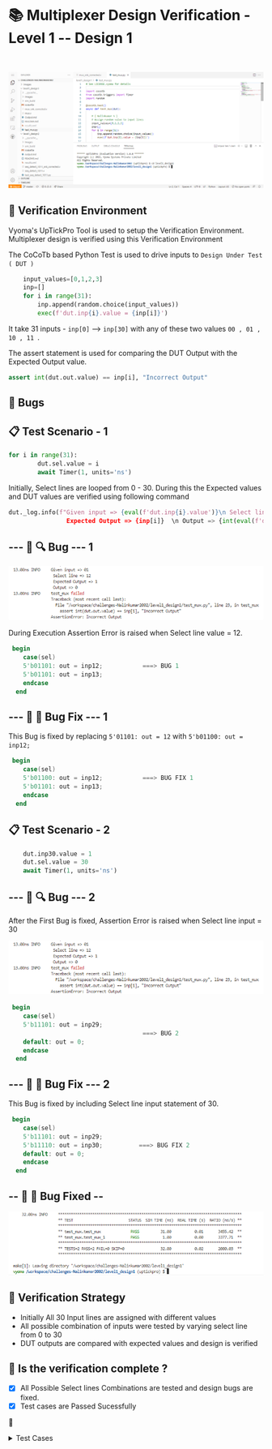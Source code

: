 </br>

# 📚 Multiplexer Design Verification - Level 1 -- Design 1
</br>

![img](Images/vs.png)

## 📝 Verification Environment

Vyoma's UpTickPro Tool is used to setup the Verification Environment. Multiplexer design is verified using this Verification Environment

The CoCoTb based Python Test is used to drive inputs to `Design Under Test ( DUT )`


```python
    input_values=[0,1,2,3]
    inp=[]
    for i in range(31):
        inp.append(random.choice(input_values))
        exec(f'dut.inp{i}.value = {inp[i]}')
```

It take 31 inputs - `inp[0]` --> `inp[30]` with any of these two values ` 00 , 01 , 10 , 11  `.

The assert statement is used for comparing the  DUT Output with the Expected Output value.

```python
assert int(dut.out.value) == inp[i], "Incorrect Output"
```
## :bug: Bugs 

## 📋 Test Scenario - 1

```python
for i in range(31):
        dut.sel.value = i
        await Timer(1, units='ns')     
```
Initially, Select lines are looped from 0 - 30. During this the Expected values and DUT values are verified using following command

```python
dut._log.info(f"Given input => {eval(f'dut.inp{i}.value')}\n Select line => {i} \n
                Expected Output => {inp[i]}  \n Output => {int(eval(f'dut.out.value'))} ")
```

## --- :ant: :mag:  Bug --- 1

![img](Images/bug1.png)

During Execution Assertion Error is raised when Select line value = 12.

```verilog
 begin
    case(sel)
    5'b01101: out = inp12;           ===> BUG 1
    5'b01101: out = inp13;
    endcase
  end
```

## --- :ant: :wrench:  Bug Fix --- 1

This Bug is fixed by replacing `5'01101: out = 12`  with  `5'b01100: out = inp12;`

```verilog
 begin
    case(sel)
    5'b01100: out = inp12;           ===> BUG FIX 1
    5'b01101: out = inp13;
    endcase
  end
```

## 📋 Test Scenario - 2

```python
    dut.inp30.value = 1
    dut.sel.value = 30
    await Timer(1, units='ns')  
```
## --- :ant: :mag:  Bug --- 2

After the First Bug is fixed, Assertion Error is raised when Select line input = 30

![img](Images/bug1.png)

```verilog
 begin
    case(sel)
    5'b11101: out = inp29;
                                     ===> BUG 2
    default: out = 0;
    endcase
  end
  ```
## --- :ant: :wrench:  Bug Fix --- 2

This Bug is fixed by including Select line input statement of 30.

```verilog
 begin
    case(sel)
    5'b11101: out = inp29;
    5'b11110: out = inp30;          ===> BUG FIX 2
    default: out = 0;
    endcase
  end
```
## -- :bug: :hammer: Bug Fixed --

![img](Images/l1d1_3.png)

## 📝 Verification Strategy

- Initially All 30 Input lines are assigned with different values
- All possible combination of inputs were tested by varying select line from 0 to 30
- DUT outputs are compared with expected values and design is verified


## 📝 Is the verification complete ?

 - [x] All Possible Select lines Combinations are tested and design bugs are fixed.
 - [x] Test cases are Passed Sucessfully
 
 :calendar: <details> <summary> Test Cases </summary>
         0.00ns INFO     Found test test_mux.test_mux
     0.00ns INFO     Found test test_mux.test_mux_1
     0.00ns INFO     running test_mux (1/2)
     1.00ns INFO     Given input => 01
                      Select line => 0  
                      Expected Output => 1  
                      Output => 1 
     2.00ns INFO     Given input => 11
                      Select line => 1  
                      Expected Output => 3  
                      Output => 3 
     3.00ns INFO     Given input => 01
                      Select line => 2  
                      Expected Output => 1  
                      Output => 1 
     4.00ns INFO     Given input => 01
                      Select line => 3  
                      Expected Output => 1  
                      Output => 1 
     5.00ns INFO     Given input => 00
                      Select line => 4  
                      Expected Output => 0  
                      Output => 0 
     6.00ns INFO     Given input => 01
                      Select line => 5  
                      Expected Output => 1  
                      Output => 1 
     7.00ns INFO     Given input => 10
                      Select line => 6  
                      Expected Output => 2  
                      Output => 2 
     8.00ns INFO     Given input => 01
                      Select line => 7  
                      Expected Output => 1  
                      Output => 1 
     9.00ns INFO     Given input => 10
                      Select line => 8  
                      Expected Output => 2  
                      Output => 2 
    10.00ns INFO     Given input => 10
                      Select line => 9  
                      Expected Output => 2  
                      Output => 2 
    11.00ns INFO     Given input => 01
                      Select line => 10  
                      Expected Output => 1  
                      Output => 1 
    12.00ns INFO     Given input => 00
                      Select line => 11  
                      Expected Output => 0  
                      Output => 0 
    13.00ns INFO     Given input => 10
                      Select line => 12  
                      Expected Output => 2  
                      Output => 2 
    14.00ns INFO     Given input => 00
                      Select line => 13  
                      Expected Output => 0  
                      Output => 0 
    15.00ns INFO     Given input => 10
                      Select line => 14  
                      Expected Output => 2  
                      Output => 2 
    16.00ns INFO     Given input => 00
                      Select line => 15  
                      Expected Output => 0  
                      Output => 0 
    17.00ns INFO     Given input => 10
                      Select line => 16  
                      Expected Output => 2  
                      Output => 2 
    18.00ns INFO     Given input => 11
                      Select line => 17  
                      Expected Output => 3  
                      Output => 3 
    19.00ns INFO     Given input => 11
                      Select line => 18  
                      Expected Output => 3  
                      Output => 3 
    20.00ns INFO     Given input => 11
                      Select line => 19  
                      Expected Output => 3  
                      Output => 3 
    21.00ns INFO     Given input => 10
                      Select line => 20  
                      Expected Output => 2  
                      Output => 2 
    22.00ns INFO     Given input => 10
                      Select line => 21  
                      Expected Output => 2  
                      Output => 2 
    23.00ns INFO     Given input => 00
                      Select line => 22  
                      Expected Output => 0  
                      Output => 0 
    24.00ns INFO     Given input => 01
                      Select line => 23  
                      Expected Output => 1  
                      Output => 1 
    25.00ns INFO     Given input => 01
                      Select line => 24  
                      Expected Output => 1  
                      Output => 1 
    26.00ns INFO     Given input => 10
                      Select line => 25  
                      Expected Output => 2  
                      Output => 2 
    27.00ns INFO     Given input => 01
                      Select line => 26  
                      Expected Output => 1  
                      Output => 1 
    28.00ns INFO     Given input => 01
                      Select line => 27  
                      Expected Output => 1  
                      Output => 1 
    29.00ns INFO     Given input => 00
                      Select line => 28  
                      Expected Output => 0  
                      Output => 0 
    30.00ns INFO     Given input => 00
                      Select line => 29  
                      Expected Output => 0  
                      Output => 0 
    31.00ns INFO     Given input => 00
                      Select line => 30  
                      Expected Output => 0  
                      Output => 0 
    31.00ns INFO     test_mux passed
    31.00ns INFO     running test_mux_1 (2/2)
    32.00ns INFO     Given input => 01
                      Select line : 30  
                      Expected Output => 1  
                      Output => 1 
    32.00ns INFO     test_mux_1 passed
    32.00ns INFO     **************************************************************************************
                     ** TEST                          STATUS  SIM TIME (ns)  REAL TIME (s)  RATIO (ns/s) **
                     **************************************************************************************
                     ** test_mux.test_mux              PASS          31.00           0.01       3455.42  **
                     ** test_mux.test_mux_1            PASS           1.00           0.00       3377.71  **
                     **************************************************************************************
                     ** TESTS=2 PASS=2 FAIL=0 SKIP=0                 32.00           0.02       2000.03  **
                     **************************************************************************************

                     
    </details>
 
  :heavy_check_mark: Design Verification is Complete

